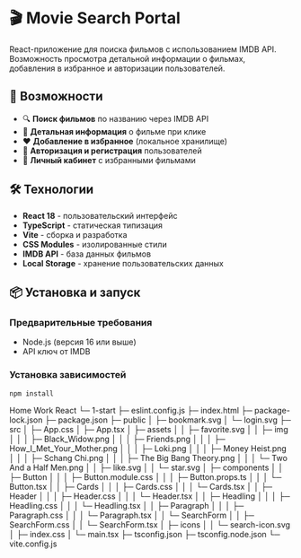 # 🎬 Movie Search Portal

React-приложение для поиска фильмов с использованием IMDB API. Возможность просмотра детальной информации о фильмах, добавления в избранное и авторизации пользователей.

## 🚀 Возможности

- 🔍 **Поиск фильмов** по названию через IMDB API
- 📄 **Детальная информация** о фильме при клике
- ❤️ **Добавление в избранное** (локальное хранилище)
- 🔐 **Авторизация и регистрация** пользователей
- 👤 **Личный кабинет** с избранными фильмами

## 🛠 Технологии

- **React 18** - пользовательский интерфейс
- **TypeScript** - статическая типизация
- **Vite** - сборка и разработка
- **CSS Modules** - изолированные стили
- **IMDB API** - база данных фильмов
- **Local Storage** - хранение пользовательских данных

## 📦 Установка и запуск

### Предварительные требования
- Node.js (версия 16 или выше)
- API ключ от IMDB

### Установка зависимостей
```bash
npm install
```
Home Work React
└─ 1-start
   ├─ eslint.config.js
   ├─ index.html
   ├─ package-lock.json
   ├─ package.json
   ├─ public
   │  ├─ bookmark.svg
   │  └─ login.svg
   ├─ src
   │  ├─ App.css
   │  ├─ App.tsx
   │  ├─ assets
   │  │  ├─ favorite.svg
   │  │  ├─ img
   │  │  │  ├─ Black_Widow.png
   │  │  │  ├─ Friends.png
   │  │  │  ├─ How_I_Met_Your_Mother.png
   │  │  │  ├─ Loki.png
   │  │  │  ├─ Money Heist.png
   │  │  │  ├─ Schang Chi.png
   │  │  │  ├─ The Big Bang Theory.png
   │  │  │  └─ Two And a Half Men.png
   │  │  ├─ like.svg
   │  │  └─ star.svg
   │  ├─ components
   │  │  ├─ Button
   │  │  │  ├─ Button.module.css
   │  │  │  ├─ Button.props.ts
   │  │  │  └─ Button.tsx
   │  │  ├─ Cards
   │  │  │  ├─ Cards.css
   │  │  │  └─ Cards.tsx
   │  │  ├─ Header
   │  │  │  ├─ Header.css
   │  │  │  └─ Header.tsx
   │  │  ├─ Headling
   │  │  │  ├─ Headling.css
   │  │  │  └─ Headling.tsx
   │  │  ├─ Paragraph
   │  │  │  ├─ Paragraph.css
   │  │  │  └─ Paragraph.tsx
   │  │  └─ SearchForm
   │  │     ├─ SearchForm.css
   │  │     └─ SearchForm.tsx
   │  ├─ icons
   │  │  └─ search-icon.svg
   │  ├─ index.css
   │  └─ main.tsx
   ├─ tsconfig.json
   ├─ tsconfig.node.json
   └─ vite.config.js

```
